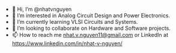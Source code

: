 - 👋 Hi, I’m @nhatvnguyen
- 👀 I’m interested in Analog Circuit Design and Power Electronics.
- 🌱 I’m currently learning VLSI Circuits and Systems.
- 💞️ I’m looking to collaborate on Hardware and Software projects.
- 📫 How to reach me nhat.v.nguyen11@gmail.com or LinkedIn at https://www.linkedin.com/in/nhat-v-nguyen/

<!---
nhatvnguyen/nhatvnguyen is a ✨ special ✨ repository because its `README.md` (this file) appears on your GitHub profile.
You can click the Preview link to take a look at your changes.
--->
